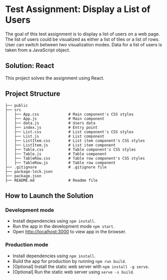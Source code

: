 # Test Assignment: Display a List of Users
The goal of this test assignment is to display a list of users on a web page. The list of users could be visualized as either a list of tiles or a list of rows. User can switch between two visualization modes. Data for a list of users is taken from a JavaScript object.

## Solution: React
This project solves the assignment using React.

## Project Structure
```
├── public
├── src
│   ├── App.css             # Main component's CSS styles
│   ├── App.js              # Main component
│   ├── data.js             # Users data
│   ├── index.js            # Entry point
│   ├── List.css            # List component's CSS styles
│   ├── List.js             # List component
│   ├── ListItem.css        # List item component's CSS styles
│   ├── ListItem.js         # List item component 
│   ├── Table.css           # Table component's CSS styles
│   ├── Table.js            # Table component
│   ├── TableRow.css        # Table row component's CSS styles
│   ├── TableRow.js         # Table row component
├── .gitignore              # .gitignore file
├── package-lock.json       
├── package.json
├── README.md               # Readme file
```

## How to Launch the Solution
### Development mode
* Install dependencies using `npm install`.
* Run the app in the development mode `npm start`.
* Open [http://localhost:3000](http://localhost:3000) to view app in the browser.

### Production mode
* Install dependencies using `npm install`.
* Build the app for production by running `npm run build`.
* [Optional] Install the static web server with `npm install -g serve`.
* [Optional] Run the static web server using `serve -s build`.
